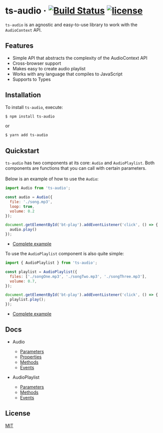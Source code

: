 # ts-audio &middot; [![Build Status](https://travis-ci.org/EvandroLG/ts-audio.svg?branch=master)](https://travis-ci.org/ts-audio) [![license](https://badgen.now.sh/badge/license/MIT)](./LICENSE)
`ts-audio` is an agnostic and easy-to-use library to work with the `AudioContext` API.

## Features
* Simple API that abstracts the complexity of the AudioContext API
* Cross-browser support
* Makes easy to create audio playlist
* Works with any language that compiles to JavaScript
* Supports to Types

## Installation
To install `ts-audio`, execute:

```sh
$ npm install ts-audio
```

or

```sh
$ yarn add ts-audio
```

## Quickstart
`ts-audio` has two components at its core: `Audio` and `AudioPlaylist`. Both components are functions that you can call with certain parameters.<br><br>
Below is an example of how to use the `Audio`:

```js
import Audio from 'ts-audio';

const audio = Audio({
  file: './song.mp3',
  loop: true,
  volume: 0.2
});

document.getElementById('bt-play').addEventListener('click', () => {
  audio.play()
});
```

- [Complete example](https://github.com/EvandroLG/ts-audio/tree/master/demo/audio)

To use the `AudioPlaylist` component is also quite simple:

```js
import { AudioPlaylist } from 'ts-audio';

const playlist = AudioPlaylist({
  files: ['./songOne.mp3', './songTwo.mp3', './songThree.mp3'],
  volume: 0.7,
});

document.getElementById('bt-play').addEventListener('click', () => {
  playlist.play();
});
```

- [Complete example](https://github.com/EvandroLG/ts-audio/tree/master/demo/playlist)

## Docs
* Audio
  * [Parameters](https://github.com/EvandroLG/ts-audio/wiki/Audio:-Parameters)
  * [Properties](https://github.com/EvandroLG/ts-audio/wiki/Audio:-Properties)
  * [Methods](https://github.com/EvandroLG/ts-audio/wiki/Audio:-Methods)
  * [Events](https://github.com/EvandroLG/ts-audio/wiki/Audio:-Events)

* AudioPlaylist
  * [Parameters](https://github.com/EvandroLG/ts-audio/wiki/AudioPlaylist:-Parameters)
  * [Methods](https://github.com/EvandroLG/ts-audio/wiki/AudioPlaylist:-Methods)
  * [Events](https://github.com/EvandroLG/ts-audio/wiki/AudioPlaylist:-Events)

## License
[MIT](https://github.com/EvandroLG/ts-audio/tree/master/LICENSE)

